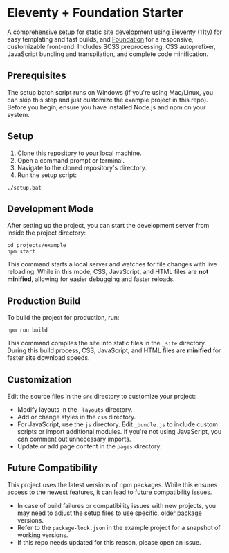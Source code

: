 # Eleventy + Foundation Starter

A comprehensive setup for static site development using [Eleventy](https://www.11ty.dev/) (11ty) for easy templating and fast builds, and [Foundation](https://get.foundation/) for a responsive, customizable front-end. Includes SCSS preprocessing, CSS autoprefixer, JavaScript bundling and transpilation, and complete code minification.

## Prerequisites

The setup batch script runs on Windows (if you're using Mac/Linux, you can skip this step and just customize the example project in this repo). Before you begin, ensure you have installed Node.js and npm on your system.

## Setup

1. Clone this repository to your local machine.
2. Open a command prompt or terminal.
3. Navigate to the cloned repository's directory.
4. Run the setup script:

```
./setup.bat
```

## Development Mode

After setting up the project, you can start the development server from inside the project directory:

```
cd projects/example
npm start
```

This command starts a local server and watches for file changes with live reloading. While in this mode, CSS, JavaScript, and HTML files are **not minified**, allowing for easier debugging and faster reloads.

## Production Build

To build the project for production, run:
```
npm run build
```

This command compiles the site into static files in the `_site` directory. During this build process, CSS, JavaScript, and HTML files are **minified** for faster site download speeds.

## Customization

Edit the source files in the `src` directory to customize your project:

- Modify layouts in the `_layouts` directory.
- Add or change styles in the `css` directory.
- For JavaScript, use the `js` directory. Edit `_bundle.js` to include custom scripts or import additional modules. If you're not using JavaScript, you can comment out unnecessary imports.
- Update or add page content in the `pages` directory.

## Future Compatibility

This project uses the latest versions of npm packages. While this ensures access to the newest features, it can lead to future compatibility issues.

- In case of build failures or compatibility issues with new projects, you may need to adjust the setup files to use specific, older package versions.
- Refer to the `package-lock.json` in the example project for a snapshot of working versions.
- If this repo needs updated for this reason, please open an issue.
